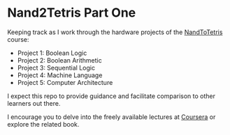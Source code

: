 Nand2Tetris Part One
====================

Keeping track as I work through the hardware projects of the 
[NandToTetris](https://www.nand2tetris.org/) course:

+ Project 1: Boolean Logic
+ Project 2: Boolean Arithmetic
+ Project 3: Sequential Logic
+ Project 4: Machine Language
+ Project 5: Computer Architecture

I expect this repo to provide guidance and facilitate comparison to other 
learners out there. 

I encourage you to delve into the freely available lectures at 
[Coursera](https://www.coursera.org/) or explore the related book.
